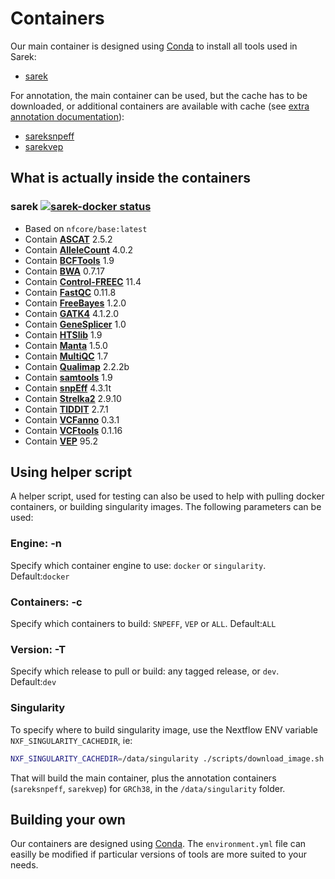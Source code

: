 # Containers

Our main container is designed using [Conda](https://conda.io/) to install all tools used in Sarek:

- [sarek](#sarek-)

For annotation, the main container can be used, but the cache has to be downloaded, or additional containers are available with cache (see [extra annotation documentation](annotation.md)):

- [sareksnpeff](#sareksnpeff-)
- [sarekvep](#sarekvep-)

## What is actually inside the containers

### sarek [![sarek-docker status](https://img.shields.io/docker/automated/nfcore/sarek.svg)](https://hub.docker.com/r/nfcore/sarek)

- Based on `nfcore/base:latest`
- Contain **[ASCAT](https://github.com/Crick-CancerGenomics/ascat)** 2.5.2
- Contain **[AlleleCount](https://github.com/cancerit/alleleCount)** 4.0.2
- Contain **[BCFTools](https://github.com/samtools/bcftools)** 1.9
- Contain **[BWA](https://github.com/lh3/bwa)** 0.7.17
- Contain **[Control-FREEC](https://github.com/BoevaLab/FREEC)** 11.4
- Contain **[FastQC](http://www.bioinformatics.babraham.ac.uk/projects/fastqc/)** 0.11.8
- Contain **[FreeBayes](https://github.com/ekg/freebayes)** 1.2.0
- Contain **[GATK4](https://github.com/broadinstitute/gatk)** 4.1.2.0
- Contain **[GeneSplicer](https://ccb.jhu.edu/software/genesplicer/)** 1.0
- Contain **[HTSlib](https://github.com/samtools/htslib)** 1.9
- Contain **[Manta](https://github.com/Illumina/manta)** 1.5.0
- Contain **[MultiQC](https://github.com/ewels/MultiQC/)** 1.7
- Contain **[Qualimap](http://qualimap.bioinfo.cipf.es)** 2.2.2b
- Contain **[samtools](https://github.com/samtools/samtools)** 1.9
- Contain **[snpEff](http://snpeff.sourceforge.net/)** 4.3.1t
- Contain **[Strelka2](https://github.com/Illumina/strelka)** 2.9.10
- Contain **[TIDDIT](https://github.com/SciLifeLab/TIDDIT)** 2.7.1
- Contain **[VCFanno](https://github.com/brentp/vcfanno)** 0.3.1
- Contain **[VCFtools](https://vcftools.github.io/index.html)** 0.1.16
- Contain **[VEP](https://github.com/Ensembl/ensembl-vep)** 95.2


## Using helper script

A helper script, used for testing can also be used to help with pulling docker containers, or building singularity images.
The following parameters can be used:

### Engine: -n

Specify which container engine to use: `docker` or `singularity`.
Default:`docker`

### Containers: -c

Specify which containers to build: `SNPEFF`, `VEP` or `ALL`.
Default:`ALL`

### Version: -T

Specify which release to pull or build: any tagged release, or `dev`.
Default:`dev`

### Singularity

To specify where to build singularity image, use the Nextflow ENV variable `NXF_SINGULARITY_CACHEDIR`, ie:

```bash
NXF_SINGULARITY_CACHEDIR=/data/singularity ./scripts/download_image.sh -n singularity -t ALL -T dev -g GRCh38
```

That will build the main container, plus the annotation containers (`sareksnpeff`, `sarekvep`) for `GRCh38`, in the `/data/singularity` folder.

## Building your own

Our containers are designed using [Conda](https://conda.io/).
The `environment.yml` file can easilly be modified if particular versions of tools are more suited to your needs.
